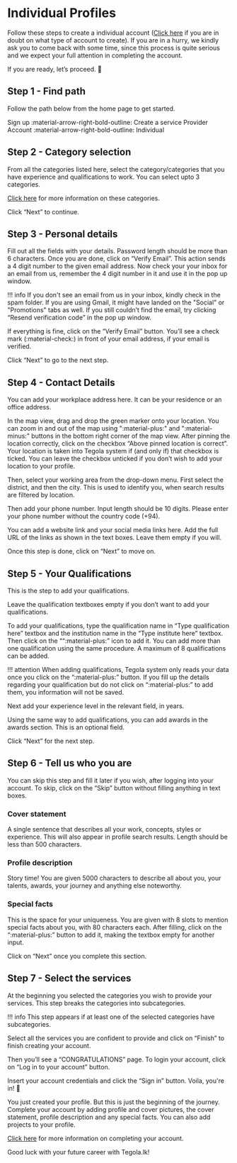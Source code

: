# Individual Profiles

Follow these steps to create a individual account ([Click here](/creating-accounts/account-types) if you are in doubt on what type of account to create). If you are in a hurry, we kindly ask you to come back with some time, since this process is quite serious and we expect your full attention in completing the account. 

If you are ready, let’s proceed. :slightly_smiling_face:

## Step 1 - Find path

Follow the path below from the home page to get started.

Sign up :material-arrow-right-bold-outline: Create a service Provider Account :material-arrow-right-bold-outline: Individual

## Step 2 - Category selection

From all the categories listed here, select the category/categories that you have experience and qualifications to work. You can select upto 3 categories.

[Click here](/creating-accounts/account-types#individual) for more information on these categories.

Click “Next” to continue.

## Step 3 - Personal details

Fill out all the fields with your details. Password length should be more than 6 characters. Once you are done, click on “Verify Email”. This action sends a 4 digit number to the given email address. Now check your your inbox for an email from us, remember the 4 digit number in it and use it in the pop up window.

!!! info
    If you don't see an email from us in your inbox, kindly check in the spam folder. If you are using Gmail, it might have landed on the "Social" or "Promotions" tabs as well. If you still couldn’t find the email, try clicking “Resend verification code” in the pop up window.

If everything is fine, click on the “Verify Email” button. You’ll see a check mark (:material-check:) in front of your email address, if your email is verified.

Click “Next” to go to the next step.

## Step 4 - Contact Details

You can add your workplace address here. It can be your residence or an office address.

In the map view, drag and drop the green marker onto your location. You can zoom in and out of the map using ":material-plus:" and ":material-minus:" buttons in the bottom right corner of the map view. After pinning the location correctly, click on the checkbox “Above pinned location is correct”. Your location is taken into Tegola system if (and only if) that checkbox is ticked. You can leave the checkbox unticked if you don’t wish to add your location to your profile.

Then, select your working area from the drop-down menu. First select the district, and then the city. This is used to identify you, when search results are filtered by location.

Then add your phone number. Input length should be 10 digits. Please enter your phone number without the country code (+94).

You can add a website link and your social media links here. Add the full URL of the links as shown in the text boxes. Leave them empty if you will.

Once this step is done, click on “Next” to move on.

## Step 5 - Your Qualifications

This is the step to add your qualifications.

Leave the qualification textboxes empty if you don’t want to add your qualifications.

To add your qualifications, type the qualification name in “Type qualification here” textbox and the institution name in the “Type institute here” textbox. Then click on the ““:material-plus:” icon to add it. You can add more than one qualification using the same procedure. A maximum of 8 qualifications can be added.

!!! attention
    When adding qualifications, Tegola system only reads your data once you click on the “:material-plus:” button. If you fill up the details regarding your qualification but do not click on “:material-plus:” to add them, you information will not be saved.

Next add your experience level in the relevant field, in years.

Using the same way to add qualifications, you can add awards in the awards section. This is an optional field.

Click “Next” for the next step.

## Step 6 - Tell us who you are

You can skip this step and fill it later if you wish, after logging into your account. To skip, click on the “Skip” button without filling anything in text boxes.

### Cover statement

A single sentence that describes all your work, concepts, styles or experience. This will also appear in profile search results. Length should be less than 500 characters.

### Profile description

Story time! You are given 5000 characters to describe all about you, your talents, awards, your journey and anything else noteworthy.

### Special facts

This is the space for your uniqueness. You are given with 8 slots to mention special facts about you, with 80 characters each. After filling, click on the “:material-plus:” button to add it, making the textbox empty for another input.

Click on “Next” once you complete this section.

## Step 7 - Select the services

At the beginning you selected the categories you wish to provide your services. This step breaks the categories into subcategories.

!!! info
    This step appears if at least one of the selected categories have subcategories.

Select all the services you are confident to provide and click on “Finish” to finish creating your account.

Then you’ll see a “CONGRATULATIONS” page. To login your account, click on “Log in to your account” button.

Insert your account credentials and click the “Sign in” button. Voila, you're in! :tada:

You just created your profile. But this is just the beginning of the journey. Complete your account by adding profile and cover pictures, the cover statement, profile description and any special facts. You can also add projects to your profile.

[Click here](/completing-profiles/features) for more information on completing your account.

Good luck with your future career with Tegola.lk!

